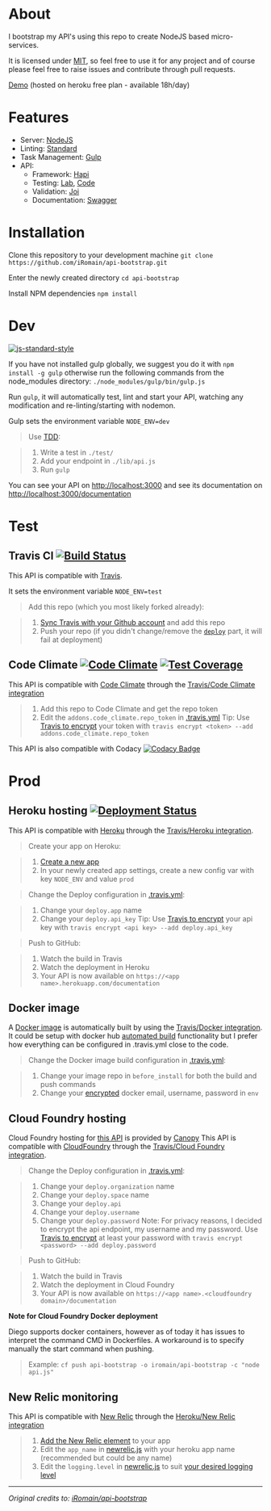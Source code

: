 About
=====

I bootstrap my API's using this repo to create NodeJS based micro-services.

It is licensed under [MIT](https://en.wikipedia.org/wiki/MIT_License), so feel free to use it for any project and of course please feel free to raise issues and contribute through pull requests. 

[Demo](https://api-bootstrap.herokuapp.com/documentation) (hosted on heroku free plan - available 18h/day)


Features
========

 - Server: [NodeJS](https://nodejs.org)
 - Linting: [Standard](http://standardjs.com)
 - Task Management: [Gulp](http://gulpjs.com)
 - API:
   - Framework: [Hapi](http://hapijs.com)
   - Testing: [Lab](https://github.com/hapijs/lab), [Code](https://github.com/hapijs/code)
   - Validation: [Joi](https://github.com/hapijs/joi)
   - Documentation: [Swagger](http://swagger.io)


Installation
============

Clone this repository to your development machine
`git clone https://github.com/iRomain/api-bootstrap.git`

Enter the newly created directory
`cd api-bootstrap`

Install NPM dependencies
`npm install`


Dev
===
[![js-standard-style](https://img.shields.io/badge/code%20style-standard-brightgreen.svg?style=flat)](http://standardjs.com/)

If you have not installed gulp globally, we suggest you do it with `npm install -g gulp` otherwise run the following commands from the node_modules directory: `./node_modules/gulp/bin/gulp.js`

Run `gulp`, it will automatically test, lint and start your API, watching any modification and re-linting/starting with nodemon.

Gulp sets the environment variable `NODE_ENV=dev`

> Use [TDD](https://en.wikipedia.org/wiki/Test-driven_development):

> 1. Write a test in `./test/`
> 2. Add your endpoint in `./lib/api.js`
> 3. Run `gulp`

You can see your API on [http://localhost:3000](http://localhost:3000) and see its documentation on [http://localhost:3000/documentation](http://localhost:3000/documentation)


Test
====

Travis CI [![Build Status](https://api.travis-ci.org/iRomain/api-bootstrap.svg)](https://travis-ci.org/iRomain/api-bootstrap)
---------

This API is compatible with [Travis](https://travis-ci.org).

It sets the environment variable `NODE_ENV=test`

> Add this repo (which you most likely forked already):

> 1. [Sync Travis with your Github account](https://travis-ci.org/profile) and add this repo
> 2. Push your repo (if you didn't change/remove the [`deploy`](.travis.yml#L7) part, it will fail at deployment)

Code Climate [![Code Climate](https://codeclimate.com/github/iRomain/api-bootstrap/badges/gpa.svg)](https://codeclimate.com/github/iRomain/api-bootstrap) [![Test Coverage](https://codeclimate.com/github/iRomain/api-bootstrap/badges/coverage.svg)](https://codeclimate.com/github/iRomain/api-bootstrap/coverage)
------------

This API is compatible with [Code Climate](https://codeclimate.com) through the [Travis/Code Climate integration](http://docs.travis-ci.com/user/code-climate/)

> 1. Add this repo to Code Climate and get the repo token
> 2. Edit the `addons.code_climate.repo_token` in [.travis.yml](.travis.yml)
> Tip: Use [Travis to encrypt](http://docs.travis-ci.com/user/encryption-keys/) your token with `travis encrypt <token> --add addons.code_climate.repo_token`

This API is also compatible with Codacy [![Codacy Badge](https://api.codacy.com/project/badge/5e7e5bcce27744baad9248c94e3e98c9)](https://www.codacy.com/app/iRomain/api-bootstrap)


Prod
====

Heroku hosting [![Deployment Status](http://heroku-badge.herokuapp.com/?app=api-bootstrap&style=flat&root=documentation)](https://api-bootstrap.herokuapp.com/documentation)
--------------

This API is compatible with [Heroku](http://keroku.com) through the [Travis/Heroku integration](http://docs.travis-ci.com/user/deployment/heroku/).

> Create your app on Heroku:

> 1. [Create a new app](https://dashboard.heroku.com/new)
> 2. In your newly created app settings, create a new config var with key `NODE_ENV` and value `prod`


> Change the Deploy configuration in [.travis.yml](.travis.yml):

> 1. Change your `deploy.app` name
> 2. Change your `deploy.api_key`
> Tip: Use [Travis to encrypt](http://docs.travis-ci.com/user/encryption-keys/) your api key with `travis encrypt <api key> --add deploy.api_key`

> Push to GitHub:

> 1. Watch the build in Travis
> 2. Watch the deployment in Heroku
> 3. Your API is now available on `https://<app name>.herokuapp.com/documentation`

Docker image
--------------
A [Docker image](https://hub.docker.com/r/iromain/api-bootstrap/) is automatically built by using the [Travis/Docker integration](http://docs.travis-ci.com/user/docker/). It could be setup with docker hub [automated build](https://hub.docker.com/add/automated-build) functionality but I prefer how everything can be configured in .travis.yml close to the code.

> Change the Docker image build configuration in [.travis.yml](.travis.yml):

> 1. Change your image repo in `before_install` for both the build and push commands
> 2. Change your [encrypted](http://docs.travis-ci.com/user/encryption-keys/) docker email, username, password in `env`

Cloud Foundry hosting
--------------
Cloud Foundry hosting for [this API](http://api-bootstrap.apps.eu01.cf.canopy-cloud.com/documentation) is provided by [Canopy](http://www.canopy-cloud.com)
This API is compatible with [CloudFoundry](https://www.cloudfoundry.org) through the [Travis/Cloud Foundry integration](http://docs.travis-ci.com/user/deployment/cloudfoundry/).

> Change the Deploy configuration in [.travis.yml](.travis.yml):

> 1. Change your `deploy.organization` name
> 2. Change your `deploy.space` name
> 3. Change your `deploy.api`
> 4. Change your `deploy.username`
> 5. Change your `deploy.password`
> Note: For privacy reasons, I decided to encrypt the api endpoint, my username and my password. Use [Travis to encrypt](http://docs.travis-ci.com/user/encryption-keys/) at least your password with `travis encrypt <password> --add deploy.password`

> Push to GitHub:

> 1. Watch the build in Travis
> 2. Watch the deployment in Cloud Foundry
> 3. Your API is now available on `https://<app name>.<cloudfoundry domain>/documentation`


**Note for Cloud Foundry Docker deployment**

Diego supports docker containers, however as of today it has issues to interpret the command CMD in Dockerfiles. A workaround is to specify manually the start command when pushing.

> Example: 
> `cf push api-bootstrap -o iromain/api-bootstrap -c "node api.js"`


New Relic monitoring
--------------------

This API is compatible with [New Relic](http://newrelic.com) through the [Heroku/New Relic integration](https://docs.newrelic.com/docs/agents/nodejs-agent/hosting-services/nodejs-agent-heroku)

> 1. [Add the New Relic element](https://elements.heroku.com/addons/newrelic) to your app
> 2. Edit the `app_name` in [newrelic.js](newrelic.js) with your heroku app name (recommended but could be any name)
> 3. Edit the `logging.level` in [newrelic.js](newrelic.js) to suit [your desired logging level](https://github.com/trentm/node-bunyan#levels)

----------

*Original credits to: [iRomain/api-bootstrap](https://github.com/iRomain/api-bootstrap)*
